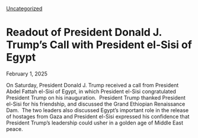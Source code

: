 [Uncategorized](https://www.whitehouse.gov/uncategorized/)

# 					Readout of President Donald J. Trump’s Call with President el-Sisi of Egypt				

February 1, 2025

On Saturday, President Donald J. Trump received a call from President Abdel Fattah el-Sisi of Egypt, in which President el-Sisi congratulated President Trump on his inauguration.  President Trump thanked President el-Sisi for his friendship, and discussed the Grand Ethiopian Renaissance Dam.  The two leaders also discussed Egypt’s important role in the release of hostages from Gaza and President el-Sisi expressed his confidence that President Trump’s leadership could usher in a golden age of Middle East peace.
